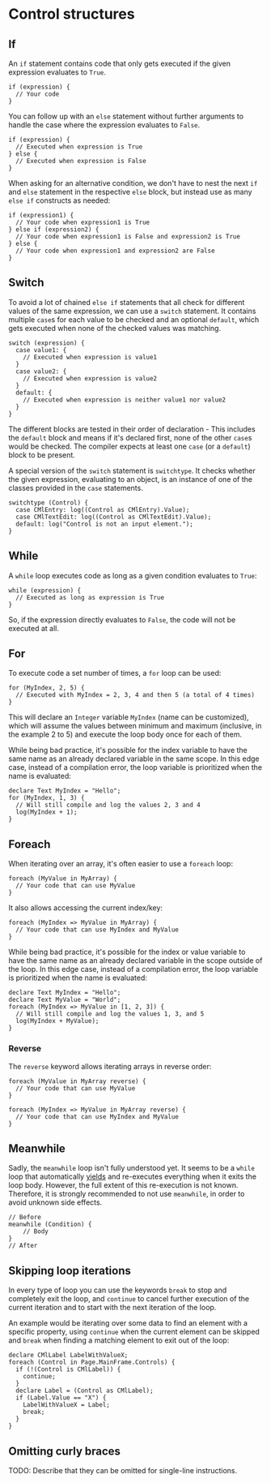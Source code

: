# Control structures

## If
An `if` statement contains code that only gets executed if the given expression evaluates to `True`.

```ManiaScript
if (expression) {
  // Your code
}
```

You can follow up with an `else` statement without further arguments to handle the case where the expression evaluates to `False`.

```ManiaScript
if (expression) {
  // Executed when expression is True
} else {
  // Executed when expression is False
}
```

When asking for an alternative condition, we don't have to nest the next `if` and `else` statement in the respective `else` block, but instead use as many `else if` constructs as needed:

```ManiaScript
if (expression1) {
  // Your code when expression1 is True
} else if (expression2) {
  // Your code when expression1 is False and expression2 is True
} else {
  // Your code when expression1 and expression2 are False
}
```

## Switch
To avoid a lot of chained `else if` statements that all check for different values of the same expression, we can use a `switch` statement. It contains multiple `case`s for each value to be checked and an optional `default`, which gets executed when none of the checked values was matching.

```ManiaScript
switch (expression) {
  case value1: {
    // Executed when expression is value1
  }
  case value2: {
    // Executed when expression is value2
  }
  default: {
    // Executed when expression is neither value1 nor value2
  }
}
```

The different blocks are tested in their order of declaration - This includes the `default` block and means if it's declared first, none of the other `case`s would be checked. The compiler expects at least one `case` (or a `default`) block to be present.

A special version of the `switch` statement is `switchtype`. It checks whether the given expression, evaluating to an object, is an instance of one of the classes provided in the `case` statements.

```ManiaScript
switchtype (Control) {
  case CMlEntry: log((Control as CMlEntry).Value);
  case CMlTextEdit: log((Control as CMlTextEdit).Value);
  default: log("Control is not an input element.");
}
```

## While
A `while` loop executes code as long as a given condition evaluates to `True`:

```ManiaScript
while (expression) {
  // Executed as long as expression is True
}
```

So, if the expression directly evaluates to `False`, the code will not be executed at all.

## For
To execute code a set number of times, a `for` loop can be used:

```ManiaScript
for (MyIndex, 2, 5) {
  // Executed with MyIndex = 2, 3, 4 and then 5 (a total of 4 times)
}
```

This will declare an `Integer` variable `MyIndex` (name can be customized), which will assume the values between minimum and maximum (inclusive, in the example 2 to 5) and execute the loop body once for each of them.

While being bad practice, it's possible for the index variable to have the same name as an already declared variable in the same scope. In this edge case, instead of a compilation error, the loop variable is prioritized when the name is evaluated:

```ManiaScript
declare Text MyIndex = "Hello";
for (MyIndex, 1, 3) {
  // Will still compile and log the values 2, 3 and 4
  log(MyIndex + 1);
}
```

## Foreach
When iterating over an array, it's often easier to use a `foreach` loop:

```ManiaScript
foreach (MyValue in MyArray) {
  // Your code that can use MyValue
}
```

It also allows accessing the current index/key:

```ManiaScript
foreach (MyIndex => MyValue in MyArray) {
  // Your code that can use MyIndex and MyValue
}
```

While being bad practice, it's possible for the index or value variable to have the same name as an already declared variable in the scope outside of the loop. In this edge case, instead of a compilation error, the loop variable is prioritized when the name is evaluated:

```ManiaScript
declare Text MyIndex = "Hello";
declare Text MyValue = "World";
foreach (MyIndex => MyValue in [1, 2, 3]) {
  // Will still compile and log the values 1, 3, and 5
  log(MyIndex + MyValue);
}
```

### Reverse
The `reverse` keyword allows iterating arrays in reverse order:

```ManiaScript
foreach (MyValue in MyArray reverse) {
  // Your code that can use MyValue
}

foreach (MyIndex => MyValue in MyArray reverse) {
  // Your code that can use MyIndex and MyValue
}
```

## Meanwhile
Sadly, the `meanwhile` loop isn't fully understood yet. It seems to be a `while` loop that automatically [yields](/advanced/time.html#yield) and re-executes everything when it exits the loop body. However, the full extent of this re-execution is not known. Therefore, it is strongly recommended to not use `meanwhile`, in order to avoid unknown side effects.

```ManiaScript
// Before
meanwhile (Condition) {
    // Body
}
// After
```

## Skipping loop iterations
In every type of loop you can use the keywords `break` to stop and completely exit the loop, and `continue` to cancel further execution of the current iteration and to start with the next iteration of the loop.

An example would be iterating over some data to find an element with a specific property, using `continue` when the current element can be skipped and `break` when finding a matching element to exit out of the loop:

```ManiaScript
declare CMlLabel LabelWithValueX;
foreach (Control in Page.MainFrame.Controls) {
  if (!(Control is CMlLabel)) {
    continue;
  }
  declare Label = (Control as CMlLabel);
  if (Label.Value == "X") {
    LabelWithValueX = Label;
    break;
  }
}
```

## Omitting curly braces
TODO: Describe that they can be omitted for single-line instructions.
